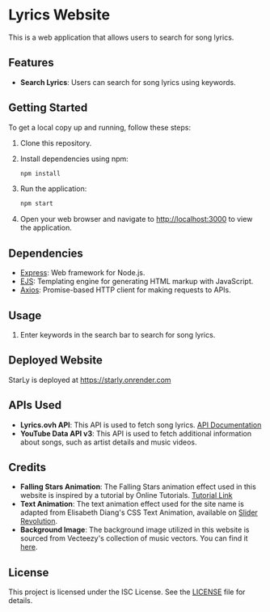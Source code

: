 # Lyrics Website

This is a web application that allows users to search for song lyrics.

## Features

- **Search Lyrics**: Users can search for song lyrics using keywords.

## Getting Started

To get a local copy up and running, follow these steps:

1. Clone this repository.
2. Install dependencies using npm:

   ```bash
   npm install
   ```

3. Run the application:

   ```bash
   npm start
   ```

4. Open your web browser and navigate to [http://localhost:3000](http://localhost:3000) to view the application.

## Dependencies

- [Express](https://expressjs.com/): Web framework for Node.js.
- [EJS](https://ejs.co/): Templating engine for generating HTML markup with JavaScript.
- [Axios](https://github.com/axios/axios): Promise-based HTTP client for making requests to APIs.

## Usage

1. Enter keywords in the search bar to search for song lyrics.

## Deployed Website

StarLy is deployed at https://starly.onrender.com 

## APIs Used

- **Lyrics.ovh API**: This API is used to fetch song lyrics. [API Documentation](https://lyricsovh.docs.apiary.io/#reference/0/lyrics-of-a-song/search?console=1)
- **YouTube Data API v3**: This API is used to fetch additional information about songs, such as artist details and music videos.

## Credits

- **Falling Stars Animation**: The Falling Stars animation effect used in this website is inspired by a tutorial by Online Tutorials. [Tutorial Link](https://youtu.be/4jmjXAC4gq0?si=QYdIAIG6H6RFLydY)
- **Text Animation**: The text animation effect used for the site name is adapted from Elisabeth Diang's CSS Text Animation, available on [Slider Revolution](https://www.sliderrevolution.com/resources/css-text-animation/).
- **Background Image**: The background image utilized in this website is sourced from Vecteezy's collection of music vectors. You can find it [here](https://www.vecteezy.com/free-vector/music").


## License

This project is licensed under the ISC License. See the [LICENSE](LICENSE) file for details.